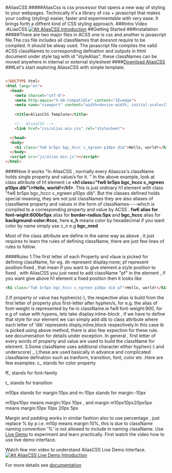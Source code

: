 #AliasCSS
#####AliasCss is  css processor that opens a new way of styling to your webpages. Technically  it's a library of  css + javascript that makes your coding \(styling\) easier, faster and experimentable with very ease.
It brings forth a diffrent kind of CSS styling approach. 
###Intro Video :ALiasCSS
[![Alt AliasCSS Introduction](http://img.youtube.com/vi/6k9j9uz8V-s/0.jpg)](https://youtu.be/6k9j9uz8V-s)
##Getting Started
###Installation
#####There are two major files in ACSS one is css and another is javascript file.The css file includes all classNames that doesnot require to be compiled. It should be alway used. The javascript file complies the valid ACSS classNames to corresponding defination and outputs in html document under style tag with id "styleAlias", these classNames can be moved anywhere in internal or external stylesheet
####[Download AliasCSS](http://aliascss.com/doc.html#downloads)
###Let's start exploring AliassCSS with simple template.
```html

<!DOCTYPE html>
<html lang="en">
  <head>
    <meta charset="utf-8">
    <meta http-equiv="X-UA-Compatible" content="IE=edge">
    <meta name="viewport" content="width=device-width, initial-scale=1">
   
    <title>AliasCSS Template</title>

    <!-- AliasCSS -->
    <link href="css/alias.min.css" rel="stylesheet">

  </head>
  <body>
    <h1 class="fw6 br5px bgc_hccc c_ngreen p10px dib">Hello, world!</h1>
  </body>
  <script src="js/alias.min.js"></script>
</html>
```
####How it works
"In AliasCSS , normally every Aliascss's className holds single property and value/s for it. "
In the above example, look at class attribute of h1 element i.e __\<h1 class="fw6 br5px bgc_hccc c_ngreen p10px dib"\\>Hello, world\!\</h1\>__. This is just ordinary h1 element with class "fw6 br5px bgc_hccc c_ngreen p10px dib". But the classes defined holds special meaning, they are not just classNames they are also aliases of className property and values in the form of classNames----which is compiled to a corresponding property and value by ACSS .
__fw6 alias for font-wight:600br5px__ alias for __border-radius:5px__ and  __bgc_hccc__ alias for __background-color:#ccc__, here __c_h__ means color by hexadecimal if you want color by name simply use c_n e.g __bgc_nred__

Most of the class attribute are define in the same way as above , it just requires to learn the rules of defining className, there are just few lines of rules to follow.

####Rules
1.The first letter of each Property and vlaue is picked for defining className, for eg. dn represent display:none; pf represent position:fixed , that mean if you want to give element a style position to fixed , with AliasCSS you just need to add className "pf" in the element , if you want give above h1 element a fixed position then it looks like
```html
<h1 class="fw6 br5px bgc_hccc c_ngreen p10px dib pf">Hello, world!</h1>
```

2.If property or value has hyphen/s(-), the respective alias is build from the first letter of property plus first-letter after hyphen/s, for e.g. the alias of font-weight is represented by fw in className.ie fw9 font-weight:900, for e.g of value with hypens, lets take display:inline-block , if we have to define that style for our element we can simply add dib to class attribute where each letter of 'dib' represents disply,inline,block respectively.In this case ib is picked using above method, there is also few expection for these rule. see documenation for details under exception.
In general , first letter of every words of property and value are used to build the className for element.
3.Some className uses addtional character either hyphen(-) and underscore( _ ),these are used basically in advance and complicated className defination such as tranform, transition, font, color etc .Here are few examples:
c_ stands for color property

ff_ stands for font-family

t_ stands for transition

m10px stands for margin:10px and m-10px stands for margin:-10px

m10px10px means margin:10px 10px , and margin m10px10px20px5px means margin:10px 10px 20px 5px

Margin and padding works in similar fashion also to use percentage , just replace % by p i.e. m10p means margin:10%, this is due to className naming convention '%' is not allowed to include in naming className.
Use [Live Demo](http://aliascss.com/demo.html) to experiment and learn practically. First watch the video how to use live demo interface.

Watch few min video to understand AliasCSS Live Demo Interface.
[![Alt AliasCSS Live Demo Introduction](http://img.youtube.com/vi/2cSxgnlIYJY/0.jpg)](https://youtu.be/2cSxgnlIYJY)

For more details see [documentation](http://aliascss.com/doc.html#documentation)

